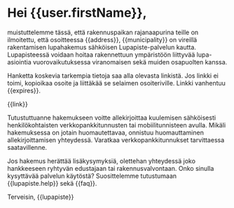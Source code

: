 # Hei {{user.firstName}},

muistuttelemme t&auml;ss&auml;, ett&auml; rakennuspaikan rajanaapurina teille on ilmoitettu, ett&auml; osoitteessa {{address}}, {{municipality}} on vireill&auml; rakentamisen lupahakemus s&auml;hk&ouml;isen Lupapiste-palvelun kautta. Lupapisteess&auml; voidaan hoitaa rakennettuun ymp&auml;rist&ouml;&ouml;n liittyv&auml;&auml; lupa-asiointia vuorovaikutuksessa viranomaisen sek&auml; muiden osapuolten kanssa. 

Hanketta koskevia tarkempia tietoja saa alla olevasta linkist&auml;. Jos linkki ei toimi, kopioikaa osoite ja liitt&auml;k&auml;&auml; se selaimen osoiteriville. Linkki vanhentuu {{expires}}.

{{link}}

Tutustuttuanne hakemukseen voitte allekirjoittaa kuulemisen s&auml;hk&ouml;isesti henkil&ouml;kohtaisten verkkopankkitunnusten tai mobiilitunnisteen avulla. Mik&auml;li hakemuksessa on jotain huomautettavaa, onnistuu huomauttaminen allekirjoittamisen yhteydess&auml;. Varatkaa verkkopankkitunnukset tarvittaessa saatavillenne.

Jos hakemus her&auml;tt&auml;&auml; lis&auml;kysymyksi&auml;, olettehan yhteydess&auml; joko hankkeeseen ryhtyv&auml;n edustajaan tai rakennusvalvontaan. Onko sinulla kysytt&auml;v&auml;&auml; palvelun k&auml;yt&ouml;st&auml;? Suosittelemme tutustumaan {{lupapiste.help}} sek&auml; {{faq}}.

Terveisin,
{{lupapiste}}